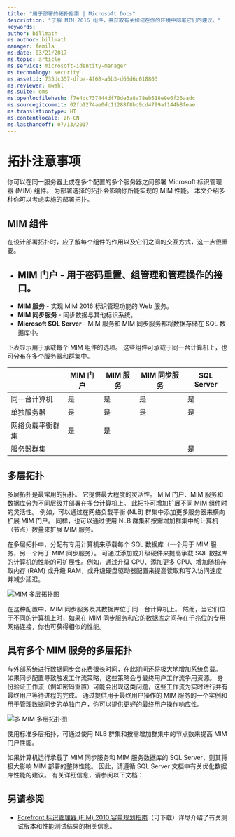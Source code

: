 ```yaml
---
title: "用于部署的拓扑指南 | Microsoft Docs"
description: "了解 MIM 2016 组件，并获取有关如何在你的环境中部署它们的建议。"
keywords: 
author: billmath
ms.author: billmath
manager: femila
ms.date: 03/21/2017
ms.topic: article
ms.service: microsoft-identity-manager
ms.technology: security
ms.assetid: 735dc357-dfba-4f68-a5b3-d66d6c018803
ms.reviewer: mwahl
ms.suite: ems
ms.openlocfilehash: f7e4dc737444df70de3a8a78eb518e9e6f26aadc
ms.sourcegitcommit: 02fb1274ae0dc11288f8bd9cd4799af144b8feae
ms.translationtype: HT
ms.contentlocale: zh-CN
ms.lasthandoff: 07/13/2017
---
```

# 拓扑注意事项
<a id="topology-considerations" class="xliff"></a>
你可以在同一服务器上或在多个配置的多个服务器之间部署 Microsoft 标识管理器 (MIM) 组件。 为部署选择的拓扑会影响你所能实现的 MIM 性能。 本文介绍多种你可以考虑实施的部署拓扑。

## MIM 组件
<a id="mim-components" class="xliff"></a>
在设计部署拓扑时，应了解每个组件的作用以及它们之间的交互方式，这一点很重要。

- **MIM 门户** - 用于密码重置、组管理和管理操作的接口。
<a id="mim-portal---an-interface-for-password-resets-group-management-and-administrative-operations" class="xliff"></a>
    -
- **MIM 服务** - 实现 MIM 2016 标识管理功能的 Web 服务。
- **MIM 同步服务** - 同步数据与其他标识系统。
- **Microsoft SQL Server** - MIM 服务和 MIM 同步服务都将数据存储在 SQL 数据库中。

下表显示用于承载每个 MIM 组件的选项。 这些组件可承载于同一台计算机上，也可分布在多个服务器和群集中。

| | MIM 门户 | MIM 服务 | MIM 同步服务 | SQL Server |
| --- | --- | --- | --- | --- |
| 同一台计算机 | 是 | 是 | 是 | 是 |
| 单独服务器 | 是 | 是 | 是 | 是 |
| 网络负载平衡群集 | 是 | 是 | | |
| 服务器群集 | | | | 是 |


## 多层拓扑
<a id="multitier-topology" class="xliff"></a>
多层拓扑是最常用的拓扑。 它提供最大程度的灵活性。 MIM 门户、MIM 服务和数据库分为不同层级并部署在多台计算机上。 此拓扑可增加扩展不同 MIM 组件时的灵活性。 例如，可以通过在网络负载平衡 (NLB) 群集中添加更多服务器来横向扩展 MIM 门户。 同样，也可以通过使用 NLB 群集和按需增加群集中的计算机（节点）数量来扩展 MIM 服务。

在多层拓扑中，分配有专用计算机来承载每个 SQL 数据库（一个用于 MIM 服务，另一个用于 MIM 同步服务）。 可通过添加或升级硬件来提高承载 SQL 数据库的计算机的性能的可扩展性。例如，通过升级 CPU、添加更多 CPU、增加随机存取内存 (RAM) 或升级 RAM，或升级硬盘驱动器配置来提高读取和写入访问速度并减少延迟。

![MIM 多层拓扑图](media/MIM-topo-multitier.png)

在这种配置中，MIM 同步服务及其数据库位于同一台计算机上。 然而，当它们位于不同的计算机上时，如果在 MIM 同步服务和它的数据库之间存在千兆位的专用网络连接，你也可获得相似的性能。


## 具有多个 MIM 服务的多层拓扑
<a id="multitier-topology-with-multiple-mim-services" class="xliff"></a>
与外部系统进行数据同步会花费很长时间，在此期间还将极大地增加系统负载。 如果同步配置导致触发工作流策略，这些策略会与最终用户工作流争用资源。 身份验证工作流（例如密码重置）可能会出现这类问题，这些工作流为实时进行并有最终用户等待进程的完成。 通过提供用于最终用户操作的 MIM 服务的一个实例和用于管理数据同步的单独门户，你可以提供更好的最终用户操作响应性。

![多 MIM 多层拓扑图](media/MIM-topo-multitier-multiservice.png)

使用标准多层拓扑，可通过使用 NLB 群集和按需增加群集中的节点数来提高 MIM 门户性能。

如果计算机运行承载了 MIM 同步服务和 MIM 服务数据库的 SQL Server，则其将极大影响 MIM 部署的整体性能。 因此，请遵循 SQL Server 文档中有关优化数据库性能的建议。 有关详细信息，请参阅以下文档：

## 另请参阅
<a id="see-also" class="xliff"></a>
- [Forefront 标识管理器 (FIM) 2010 容量规划指南](http://go.microsoft.com/fwlink/?LinkId=200180)（可下载）详尽介绍了有关测试版本和性能测试结果的相关信息。
